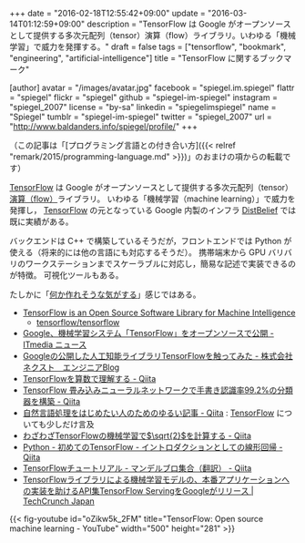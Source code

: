 +++
date = "2016-02-18T12:55:42+09:00"
update = "2016-03-14T01:12:59+09:00"
description = "TensorFlow は Google がオープンソースとして提供する多次元配列（tensor）演算（flow）ライブラリ。いわゆる「機械学習」で威力を発揮する。"
draft = false
tags = ["tensorflow", "bookmark", "engineering", "artificial-intelligence"]
title = "TensorFlow に関するブックマーク"

[author]
  avatar = "/images/avatar.jpg"
  facebook = "spiegel.im.spiegel"
  flattr = "spiegel"
  flickr = "spiegel"
  github = "spiegel-im-spiegel"
  instagram = "spiegel_2007"
  license = "by-sa"
  linkedin = "spiegelimspiegel"
  name = "Spiegel"
  tumblr = "spiegel-im-spiegel"
  twitter = "spiegel_2007"
  url = "http://www.baldanders.info/spiegel/profile/"
+++

（この記事は「[プログラミング言語との付き合い方]({{< relref "remark/2015/programming-language.md" >}})」のおまけの項からの転載です）

[TensorFlow] は Google がオープンソースとして提供する多次元配列（tensor）[演算（flow）](https://en.wikipedia.org/wiki/Flow_%28mathematics%29)ライブラリ。
いわゆる「機械学習（machine learning）」で威力を発揮し， [TensorFlow] の元となっている Google 内製のインフラ [DistBelief](http://research.google.com/pubs/pub40565.html) では既に実績がある。

バックエンドは C++ で構築しているそうだが，フロントエンドでは Python が使える（将来的には他の言語にも対応するそうだ）。
携帯端末から GPU バリバリのワークステーションまでスケーラブルに対応し，簡易な記述で実装できるのが特徴。
可視化ツールもある。

たしかに「[何か作れそうな気がする](https://plus.google.com/+HidekiSaito/posts/EJZgMkANqou)」感じではある。

- [TensorFlow is an Open Source Software Library for Machine Intelligence](http://tensorflow.org/)
    - [tensorflow/tensorflow](https://github.com/tensorflow/tensorflow)
- [Google、機械学習システム「TensorFlow」をオープンソースで公開 - ITmedia ニュース](http://www.itmedia.co.jp/news/articles/1511/10/news055.html)
- [Googleの公開した人工知能ライブラリTensorFlowを触ってみた - 株式会社ネクスト　エンジニアBlog](http://nextdeveloper.hatenablog.com/entry/2015/11/10/204609)
- [TensorFlowを算数で理解する - Qiita](http://qiita.com/icoxfog417/items/fb5c24e35a849f8e2c5d)
- [TensorFlow 畳み込みニューラルネットワークで手書き認識率99.2%の分類器を構築 - Qiita](http://qiita.com/haminiku/items/36982ae65a770565458d)
- [自然言語処理をはじめたい人のためのゆるい記事 - Qiita](http://qiita.com/kazuhirokomoda/items/a4cd0f6f42eb75c757e4) : [TensorFlow] についても少しだけ言及
- [わざわざTensorFlowの機械学習で$\sqrt{2}$を計算する - Qiita](http://qiita.com/n_kats_/items/73538c7c66559d09f35d)
- [Python - 初めてのTensorFlow - イントロダクションとしての線形回帰 - Qiita](http://qiita.com/TomokIshii/items/f355d8e87d23ee8e0c7a)
- [TensorFlowチュートリアル - マンデルブロ集合（翻訳） - Qiita](http://qiita.com/KojiOhki/items/00ae0297f6809bdbc484)
- [TensorFlowライブラリによる機械学習モデルの、本番アプリケーションへの実装を助けるAPI集TensorFlow ServingをGoogleがリリース | TechCrunch Japan](http://jp.techcrunch.com/2016/02/17/20160216google-makes-it-easier-to-take-machine-learning-models-into-production/)

{{< fig-youtube id="oZikw5k_2FM" title="TensorFlow: Open source machine learning - YouTube" width="500" height="281" >}}

[TensorFlow]: http://tensorflow.org/ "TensorFlow is an Open Source Software Library for Machine Intelligence"
